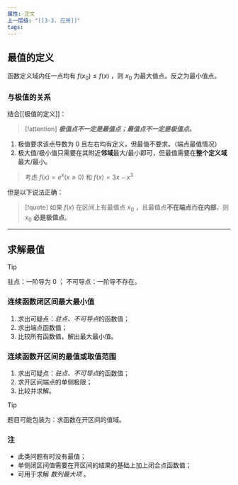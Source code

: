 ```yaml
---
属性: 正文
上一层级: "[[3-3. 应用]]"
tags: 
---
```


## 最值的定义

函数定义域内任一点均有 $f(x_0) \le f(x)$ ，则 $x_0$ 为最大值点。反之为最小值点。

### 与极值的关系

结合[[极值的定义]]：

> [!attention] 
> ***极值点不一定是最值点；最值点不一定是极值点。***

1. 极值要求该点导数为 $0$ 且左右均有定义，但最值不要求。（端点最值情况）
2. 极大值/极小值只需要在其附近**邻域**最大/最小即可，但最值需要在**整个定义域**最大/最小。

> 考虑 $f(x) = e^x(x \ge 0)$ 和 $f(x) = 3x - x^3$

但是以下说法正确：

> [!quote] 
> 如果 $f(x)$ 在区间上有最值点 $x_0$ ，且最值点**不在端点**而**在内部**，则 $x_0$ **必是极值点**。

---

## 求解最值

> [!tip] 
> 驻点：一阶导为 $0$ ；
> 不可导点：一阶导不存在。

### 连续函数闭区间最大最小值

1. 求出可疑点：*驻点、不可导点*的函数值；
2. 求出端点函数值；
3. 比较所有函数值，解出最大最小值。

### 连续函数开区间的最值或取值范围

1. 求出可疑点：*驻点、不可导点*的函数值；
2. 求开区间端点的单侧极限；
3. 比较并求解。

> [!tip] 
> 题目可能包装为：求函数在开区间的值域。

### 注

- 此类问题有时没有最值；
- 单侧闭区间值需要在开区间的结果的基础上加上闭合点函数值；
- 可用于求解 *数列最大项* 。